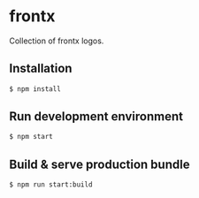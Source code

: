 # frontx

Collection of frontx logos.

## Installation

```bash
$ npm install
```

## Run development environment

```bash
$ npm start
```

## Build & serve production bundle

```bash
$ npm run start:build
```
